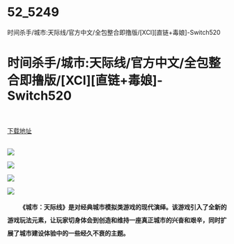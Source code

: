 # 52_5249
时间杀手/城市:天际线/官方中文/全包整合即撸版/[XCI][直链+毒娘]-Switch520
# 时间杀手/城市:天际线/官方中文/全包整合即撸版/[XCI][直链+毒娘]-Switch520
 <br/></br>
[下载地址](https://www.switch520.cc/article/5249 "下载地址")
<br/></br>

<p style="line-height:30px;text-indent:2em;text-align:left">
</p><p><span><strong><img src="https://ae01.alicdn.com/kf/U22258913722f44b3873c105440ebed0b5.jpg"></strong></span></p>
<p><span><strong><img src="https://ae01.alicdn.com/kf/U006ad6fc07fe4ed2a22556d3d85bb1a9M.jpg"></strong></span></p>
<p><span><strong><img src="https://ae01.alicdn.com/kf/Ufe1686419bba4294acdb4acb2d4be44fl.jpg"></strong></span></p>
<p><span><strong><img src="https://ae01.alicdn.com/kf/U2ae41023327f48e181b48f092a855279m.jpg"></strong></span></p>
<p style="line-height:30px;text-indent:2em;text-align:left"><span><strong>《城市：天际线》是对经典城市模拟类游戏的现代演绎。该游戏引入了全新的游戏玩法元素，让玩家切身体会到创造和维持一座真正城市的兴奋和艰辛，同时扩展了城市建设体验中的一些经久不衰的主题。</strong></span></p>
<p style="line-height:30px;text-indent:2em;text-align:left"></p>
